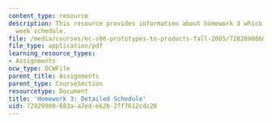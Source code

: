 ```yaml
---
content_type: resource
description: This resource provides information about homework 3 which contains three
  week schedule.
file: /media/courses/ec-s06-prototypes-to-products-fall-2005/72828908683aa7ede62b2ff7612cdc28_MITEC_S06F05_hw3.pdf
file_type: application/pdf
learning_resource_types:
- Assignments
ocw_type: OCWFile
parent_title: Assignments
parent_type: CourseSection
resourcetype: Document
title: 'Homework 3: Detailed Schedule'
uid: 72828908-683a-a7ed-e62b-2ff7612cdc28
---
```

